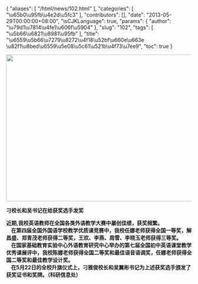 {
    "aliases": [
        "/html/news/102.html"
    ],
    "categories": [
        "\u65b0\u95fb\u4e2d\u5fc3"
    ],
    "contributors": [],
    "date": "2013-05-29T00:00:00+08:00",
    "isCJKLanguage": true,
    "params": {
        "author": "\u79d1\u7814\u4fe1\u606f\u5904"
    },
    "slug": "102",
    "tags": [
        "\u5b66\u6821\u8981\u95fb"
    ],
    "title": "\u6559\u5b66\u7279\u8272\u4f18\u52bf\u660e\u663e \u82f1\u8bed\u6559\u5e08\u5c61\u521b\u4f73\u7ee9",
    "toc": true
}

<img
    src="https://cdn.tfls.online/mirror/full/5d4fa4112f86725888a7bd2d31b5372b199b5e28.jpg"
    style="display:block;margin-left:auto;margin-right:auto;"
    decoding="async"
    fetchpriority="auto"
    loading="lazy"
    height="397"
    width="600"
/>

**刁校长和吴书记在给获奖选手发奖**

**近期,我校英语教师在全国各类外语教学大赛中屡创佳绩，获奖频繁。  
    在第四届全国外国语学校教学优质课竞赛中，我校任娜老师获得全国一等奖，解昌盛、郑青茂老师获得二等奖，王欢、李燕、周雪、李晓玉老师获得三等奖。  
    在国家基础教育实验中心外语教育研究中心举办的第七届全国初中英语课堂教学优秀课展评中，我校陈娜老师获得全国二等奖和最佳语音语调奖，任娜老师获得全国二等奖和最佳教学设计奖。  
    在5月22日的全校升旗仪式上，刁雅俊校长和吴翼彬书记为上述获奖选手颁发了获奖证书和奖牌。（科研信息处）**

